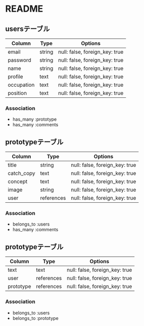 # README

## usersテーブル

| Column    | Type    | Options                       |
| --------- | ------- | ------------------------------|
| email     | string | null: false, foreign_key: true |
| password  | string | null: false, foreign_key: true |
| name      | string | null: false, foreign_key: true |
| profile   |  text  | null: false, foreign_key: true |
| occupation|  text  | null: false, foreign_key: true |
| position  |  text  | null: false, foreign_key: true |

### Association
- has_many :prototype
- has_many :comments


## prototypeテーブル

| Column     | Type         | Options                        |
| ---------  | ----------   | ------------------------------ |
| title      | string       | null: false, foreign_key: true |
| catch_copy | text         | null: false, foreign_key: true |
| concept    | text         | null: false, foreign_key: true |
| image      | string       | null: false, foreign_key: true |
| user       |  references  | null: false, foreign_key: true |

### Association
- belongs_to :users
- has_many :comments



## prototypeテーブル

| Column    | Type         | Options                        |
| --------- | ----------   | ------------------------------ |
| text      | text         | null: false, foreign_key: true |
| user      | references   | null: false, foreign_key: true |
| prototype | references   | null: false, foreign_key: true |


### Association
- belongs_to :users
- belongs_to :prototype